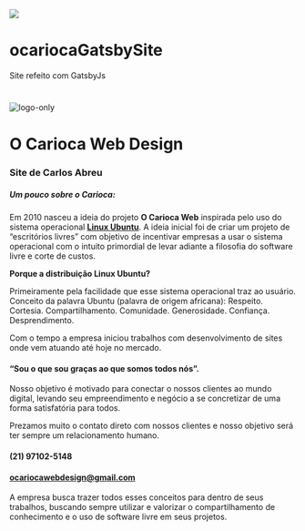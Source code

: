 

![](/home/producao/Documentos/ocarioca/logo-only.png)
# ocariocaGatsbySite
Site refeito com GatsbyJs

# 
![logo-only](https://user-images.githubusercontent.com/2745179/84220917-5f677780-aaaa-11ea-9e6e-b97acf60d1db.png)
# O Carioca Web Design

### Site de Carlos Abreu

##### Um pouco sobre o Carioca:

Em 2010 nasceu a ideia do projeto **O Carioca Web** inspirada pelo uso do sistema operacional **[Linux Ubuntu](https://ubuntu.com/)**.
A ideia inicial foi de criar um projeto de “escritórios livres” com  objetivo de incentivar empresas a usar o sistema operacional com o  intuito primordial de levar adiante a filosofia do software livre e  corte de custos.

 **Porque a distribuição Linux Ubuntu?**

Primeiramente pela facilidade que esse sistema operacional traz ao usuário.
  Conceito da palavra Ubuntu (palavra de origem africana):
  Respeito. Cortesia. Compartilhamento. Comunidade. Generosidade. Confiança. Desprendimento.

Com o tempo a empresa iniciou trabalhos com desenvolvimento de sites onde vem atuando até hoje no mercado.

#### “Sou o que sou graças ao que somos todos nós”.

Nosso objetivo é motivado para conectar o nossos clientes ao mundo digital, levando seu empreendimento e negócio a se concretizar de uma forma satisfatória para todos.

Prezamos muito o contato direto com nossos clientes e nosso objetivo será ter sempre um relacionamento humano.

#### (21) 97102-5148

#### ocariocawebdesign@gmail.com

A empresa busca trazer todos esses conceitos para dentro de seus trabalhos, buscando sempre utilizar e valorizar o compartilhamento de conhecimento e o uso de software livre em seus projetos. 

